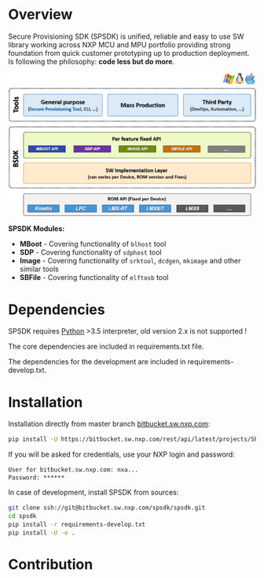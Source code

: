Overview
========

Secure Provisioning SDK (SPSDK) is unified, reliable and easy to use SW library working across NXP MCU and MPU portfolio providing strong 
foundation from quick customer prototyping up to production deployment. Is following the philosophy: **code less but do more**. 

<p align="center">
  <img src="_static/images/spsdk.png" alt="SPSDK Concept"/>
</p>

**SPSDK Modules:**

- **MBoot** - Covering functionality of `blhost` tool
- **SDP** - Covering functionality of `sdphost` tool
- **Image** - Covering functionality of `srktool`, `dcdgen`, `mkimage` and other similar tools
- **SBFile** - Covering functionality of `elftosb` tool


Dependencies
============

SPSDK requires [Python](https://www.python.org) >3.5 interpreter, old version 2.x is not supported !

The core dependencies are included in requirements.txt file. 

The dependencies for the development are included in requirements-develop.txt.

Installation
============

Installation directly from master branch [bitbucket.sw.nxp.com](https://bitbucket.sw.nxp.com/spsdk):

```bash
pip install -U https://bitbucket.sw.nxp.com/rest/api/latest/projects/SPSDK/repos/spsdk/archive?format=zip
```

If you will be asked for credentials, use your NXP login and password:

```text
User for bitbucket.sw.nxp.com: nxa...
Password: ******
```

In case of development, install SPSDK from sources:

```bash
git clone ssh://git@bitbucket.sw.nxp.com/spsdk/spsdk.git
cd spsdk
pip install -r requirements-develop.txt
pip install -U -e .
```
 

Contribution
============
